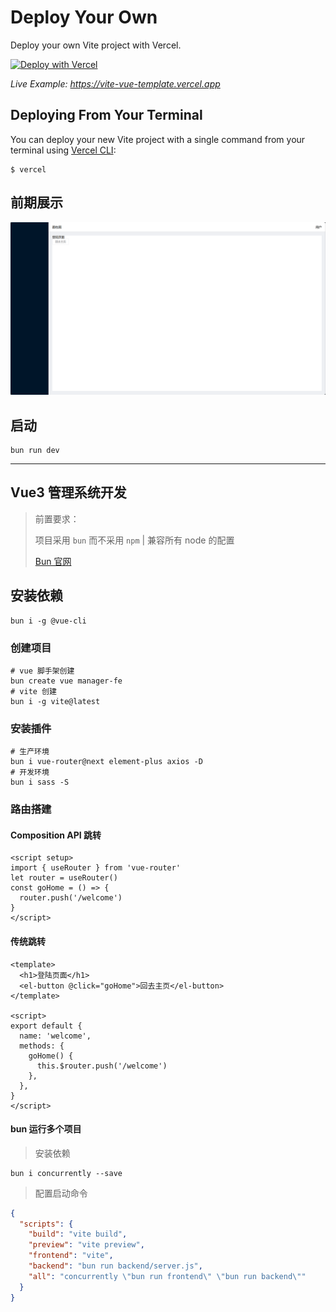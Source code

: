 # Deploy Your Own

Deploy your own Vite project with Vercel.

[![Deploy with Vercel](https://vercel.com/button)](https://vercel.com/new/clone?repository-url=https://github.com/vercel/vercel/tree/main/examples/vite&template=vite)

_Live Example: https://vite-vue-template.vercel.app_

## Deploying From Your Terminal

You can deploy your new Vite project with a single command from your terminal using [Vercel CLI](https://vercel.com/download):

```shell
$ vercel
```

## 前期展示

![frist-commited](./markdown/frist-commited.png)

## 启动

```shell
bun run dev
```

---

## Vue3 管理系统开发

> 前置要求：
>
> 项目采用 `bun` 而不采用 `npm` | 兼容所有 node 的配置
>
> [Bun 官网](https://bun.sh)

## 安装依赖

```shell
bun i -g @vue-cli
```

### 创建项目

```shell
# vue 脚手架创建
bun create vue manager-fe
# vite 创建
bun i -g vite@latest
```

### 安装插件

```shell
# 生产环境
bun i vue-router@next element-plus axios -D
# 开发环境
bun i sass -S
```

### 路由搭建

#### Composition API 跳转

```vue
<script setup>
import { useRouter } from 'vue-router'
let router = useRouter()
const goHome = () => {
  router.push('/welcome')
}
</script>
```

#### 传统跳转

```vue
<template>
  <h1>登陆页面</h1>
  <el-button @click="goHome">回去主页</el-button>
</template>

<script>
export default {
  name: 'welcome',
  methods: {
    goHome() {
      this.$router.push('/welcome')
    },
  },
}
</script>
```

#### bun 运行多个项目

> 安装依赖

```shell
bun i concurrently --save
```

> 配置启动命令

```json
{
  "scripts": {
    "build": "vite build",
    "preview": "vite preview",
    "frontend": "vite",
    "backend": "bun run backend/server.js",
    "all": "concurrently \"bun run frontend\" \"bun run backend\""
  }
}
```

